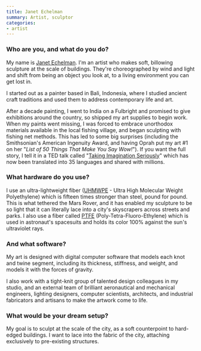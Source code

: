 ```yaml
---
title: Janet Echelman
summary: Artist, sculptor
categories:
- artist
---
```


### Who are you, and what do you do?

My name is [Janet Echelman](http://www.echelman.com/ "Janet's website."). I'm an artist who makes soft, billowing sculpture at the scale of buildings. They're choreographed by wind and light and shift from being an object you look at, to a living environment you can get lost in.

I started out as a painter based in Bali, Indonesia, where I studied ancient craft traditions and used them to address contemporary life and art.

After a decade painting, I went to India on a Fulbright and promised to give exhibitions around the country, so shipped my art supplies to begin work. When my paints went missing, I was forced to embrace unorthodox materials available in the local fishing village, and began sculpting with fishing net methods. This has led to some big surprises (including the Smithsonian's American Ingenuity Award, and having Oprah put my art #1 on her "_List of 50 Things That Make You Say Wow!_"). If you want the full story, I tell it in a TED talk called "[Taking Imagination Seriously](https://www.ted.com/talks/janet_echelman "Janet's TED talk.")" which has now been translated into 35 languages and shared with millions.

### What hardware do you use?

I use an ultra-lightweight fiber ([UHMWPE](https://en.wikipedia.org/wiki/Ultra-high-molecular-weight_polyethylene "The Wikipedia entry for UHMWPE.") - Ultra High Molecular Weight Polyethylene) which is fifteen times stronger than steel, pound for pound. This is what tethered the Mars Rover, and it has enabled my sculpture to be so light that it can literally lace into a city's skyscrapers across streets and parks. I also use a fiber called [PTFE](https://en.wikipedia.org/wiki/Polytetrafluoroethylene "The Wikipedia entry for PTFE.") (Poly-Tetra-Fluoro-Ethylene) which is used in astronaut's spacesuits and holds its color 100% against the sun's ultraviolet rays.

### And what software?

My art is designed with digital computer software that models each knot and twine segment, including its thickness, stiffness, and weight, and models it with the forces of gravity. 

I also work with a tight-knit group of talented design colleagues in my studio, and an external team of brilliant aeronautical and mechanical engineers, lighting designers, computer scientists, architects, and industrial fabricators and artisans to make the artwork come to life.

### What would be your dream setup?

My goal is to sculpt at the scale of the city, as a soft counterpoint to hard-edged buildings. I want to lace into the fabric of the city, attaching exclusively to pre-existing structures.